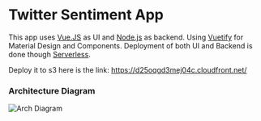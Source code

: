 # Twitter Sentiment App 

This app uses [Vue.JS] as UI and [Node.js] as backend. Using [Vuetify] for Material Design and Components. Deployment of both UI and Backend is done though [Serverless].


Deploy it to s3 here is the link: https://d25oqgd3mej04c.cloudfront.net/

### Architecture Diagram
![Arch Diagram](https://user-images.githubusercontent.com/1234685/63179863-11651d00-c01b-11e9-9057-71a4a29e41e5.PNG)


[Vue.JS]:https://vuejs.org/
[Node.js]:https://nodejs.org/en/
[Vuetify]:https://vuetifyjs.com/en/
[Serverless]:https://serverless.com/
